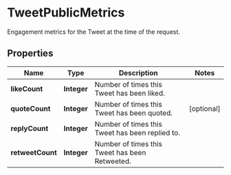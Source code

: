

# TweetPublicMetrics

Engagement metrics for the Tweet at the time of the request.

## Properties

| Name | Type | Description | Notes |
|------------ | ------------- | ------------- | -------------|
|**likeCount** | **Integer** | Number of times this Tweet has been liked. |  |
|**quoteCount** | **Integer** | Number of times this Tweet has been quoted. |  [optional] |
|**replyCount** | **Integer** | Number of times this Tweet has been replied to. |  |
|**retweetCount** | **Integer** | Number of times this Tweet has been Retweeted. |  |



